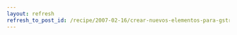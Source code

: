 ```yaml
---
layout: refresh
refresh_to_post_id: /recipe/2007-02-16/crear-nuevos-elementos-para-gstreamer
---
```

